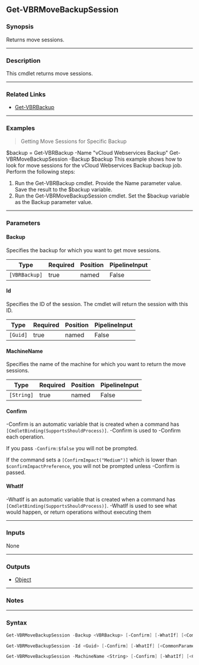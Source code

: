 Get-VBRMoveBackupSession
------------------------

### Synopsis
Returns move sessions.

---

### Description

This cmdlet returns move sessions.

---

### Related Links
* [Get-VBRBackup](Get-VBRBackup)

---

### Examples
> Getting Move Sessions for Specific Backup

$backup = Get-VBRBackup -Name "vCloud Webservices Backup"
Get-VBRMoveBackupSession -Backup $backup
This example shows how to look for move sessions for the vCloud Webservices Backup backup job.
Perform the following steps:
1. Run the Get-VBRBackup cmdlet. Provide the Name parameter value. Save the result to the $backup variable.
2. Run the Get-VBRMoveBackupSession cmdlet. Set the $backup variable as the Backup parameter value.

---

### Parameters
#### **Backup**
Specifies the backup for which you want to get move sessions.

|Type         |Required|Position|PipelineInput|
|-------------|--------|--------|-------------|
|`[VBRBackup]`|true    |named   |False        |

#### **Id**
Specifies the ID of the session. The cmdlet will return the session with this ID.

|Type    |Required|Position|PipelineInput|
|--------|--------|--------|-------------|
|`[Guid]`|true    |named   |False        |

#### **MachineName**
Specifies the name of the machine for which you want to return the move sessions.

|Type      |Required|Position|PipelineInput|
|----------|--------|--------|-------------|
|`[String]`|true    |named   |False        |

#### **Confirm**
-Confirm is an automatic variable that is created when a command has ```[CmdletBinding(SupportsShouldProcess)]```.
-Confirm is used to -Confirm each operation.

If you pass ```-Confirm:$false``` you will not be prompted.

If the command sets a ```[ConfirmImpact("Medium")]``` which is lower than ```$confirmImpactPreference```, you will not be prompted unless -Confirm is passed.

#### **WhatIf**
-WhatIf is an automatic variable that is created when a command has ```[CmdletBinding(SupportsShouldProcess)]```.
-WhatIf is used to see what would happen, or return operations without executing them

---

### Inputs
None

---

### Outputs
* [Object](https://learn.microsoft.com/en-us/dotnet/api/System.Object)

---

### Notes

---

### Syntax
```PowerShell
Get-VBRMoveBackupSession -Backup <VBRBackup> [-Confirm] [-WhatIf] [<CommonParameters>]
```
```PowerShell
Get-VBRMoveBackupSession -Id <Guid> [-Confirm] [-WhatIf] [<CommonParameters>]
```
```PowerShell
Get-VBRMoveBackupSession -MachineName <String> [-Confirm] [-WhatIf] [<CommonParameters>]
```
